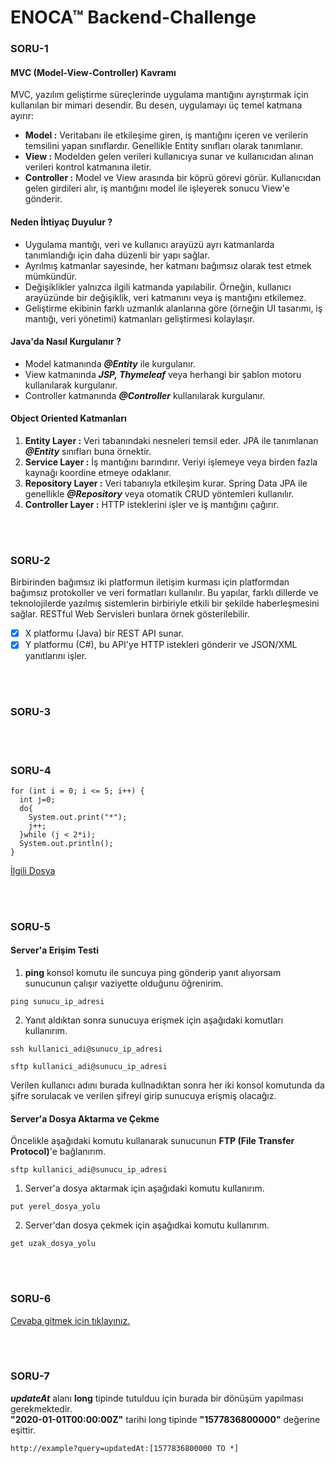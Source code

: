 # ENOCA™ Backend-Challenge

### SORU-1 ###
#### MVC (Model-View-Controller) Kavramı ####

MVC, yazılım geliştirme süreçlerinde uygulama mantığını ayrıştırmak için kullanılan bir mimari desendir. Bu desen, uygulamayı üç temel katmana ayırır:
- **Model :** Veritabanı ile etkileşime giren, iş mantığını içeren ve verilerin temsilini yapan sınıflardır. Genellikle Entity sınıfları olarak tanımlanır.
- **View :** Modelden gelen verileri kullanıcıya sunar ve kullanıcıdan alınan verileri kontrol katmanına iletir. 
- **Controller :** Model ve View arasında bir köprü görevi görür. Kullanıcıdan gelen girdileri alır, iş mantığını model ile işleyerek sonucu View'e gönderir.


#### Neden İhtiyaç Duyulur ? ####

- Uygulama mantığı, veri ve kullanıcı arayüzü ayrı katmanlarda tanımlandığı için daha düzenli bir yapı sağlar.
- Ayrılmış katmanlar sayesinde, her katmanı bağımsız olarak test etmek mümkündür.
- Değişiklikler yalnızca ilgili katmanda yapılabilir. Örneğin, kullanıcı arayüzünde bir değişiklik, veri katmanını veya iş mantığını etkilemez.
- Geliştirme ekibinin farklı uzmanlık alanlarına göre (örneğin UI tasarımı, iş mantığı, veri yönetimi) katmanları geliştirmesi kolaylaşır.

  
#### Java'da Nasıl Kurgulanır ? ####
- Model katmanında ***@Entity*** ile kurgulanır. 
- View katmanında ***JSP, Thymeleaf*** veya herhangi bir şablon motoru kullanılarak kurgulanır.
- Controller katmanında ***@Controller*** kullanılarak kurgulanır.


#### Object Oriented Katmanları ####
1.  **Entity Layer :** Veri tabanındaki nesneleri temsil eder. JPA ile tanımlanan ***@Entity*** sınıfları buna örnektir.
2.  **Service Layer :** İş mantığını barındırır. Veriyi işlemeye veya birden fazla kaynağı koordine etmeye odaklanır.
3.  **Repository Layer :** Veri tabanıyla etkileşim kurar. Spring Data JPA ile genellikle ***@Repository*** veya otomatik CRUD yöntemleri kullanılır.
4.  **Controller Layer :** HTTP isteklerini işler ve iş mantığını çağırır.

<br></br>
### SORU-2 ###
Birbirinden bağımsız iki platformun iletişim kurması için platformdan bağımsız protokoller ve veri formatları kullanılır. 
Bu yapılar, farklı dillerde ve teknolojilerde yazılmış sistemlerin birbiriyle etkili bir şekilde haberleşmesini sağlar.
RESTful Web Servisleri bunlara örnek gösterilebilir.
- [x]  X platformu (Java) bir REST API sunar.
- [x]  Y platformu (C#), bu API'ye HTTP istekleri gönderir ve JSON/XML yanıtlarını işler. 

<br></br>
### SORU-3 ###









<br></br>
### SORU-4 ###
```
for (int i = 0; i <= 5; i++) {
  int j=0;
  do{
    System.out.print("*");
    j++;
  }while (j < 2*i);
  System.out.println();
}
```
[İlgili Dosya](https://github.com/seyitalikoc/Backend-Challenge/blob/main/q4/Main.java)

<br></br>
### SORU-5 ###

#### Server'a Erişim Testi ####
1. **ping** konsol komutu ile suncuya ping gönderip yanıt alıyorsam sunucunun çalışır vaziyette olduğunu öğrenirim.
```
ping sunucu_ip_adresi
```

2. Yanıt aldıktan sonra sunucuya erişmek için aşağıdaki komutları kullanırım.
```
ssh kullanici_adi@sunucu_ip_adresi
```
```
sftp kullanici_adi@sunucu_ip_adresi
```
Verilen kullanıcı adını burada kullnadıktan sonra her iki konsol komutunda da şifre sorulacak ve verilen şifreyi girip sunucuya erişmiş olacağız.



#### Server'a Dosya Aktarma ve Çekme ####
Öncelikle aşağıdaki komutu kullanarak sunucunun **FTP (File Transfer Protocol)**'e bağlanırım.
```
sftp kullanici_adi@sunucu_ip_adresi
```

1. Server'a dosya aktarmak için aşağıdaki komutu kullanırım.
```
put yerel_dosya_yolu
```

2. Server'dan dosya çekmek için aşağıdkai komutu kullanırım.
```
get uzak_dosya_yolu
```














<br></br>
### SORU-6 ###

[Cevaba gitmek için tıklayınız.](https://github.com/seyitalikoc/Backend-Challenge/blob/main/challenge-q6)



<br></br>
### SORU-7 ###
***updateAt*** alanı **long** tipinde tutulduu için burada bir dönüşüm yapılması gerekmektedir.<br>
**"2020-01-01T00:00:00Z"** tarihi long tipinde **"1577836800000"** değerine eşittir.
```
http://example?query=updatedAt:[1577836800000 TO *]
```


















